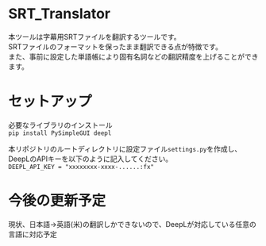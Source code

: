 # SRT_Translator
本ツールは字幕用SRTファイルを翻訳するツールです。  
SRTファイルのフォーマットを保ったまま翻訳できる点が特徴です。  
また、事前に設定した単語帳により固有名詞などの翻訳精度を上げることができます。  

# セットアップ
必要なライブラリのインストール  
`pip install PySimpleGUI deepl`  

本リポジトリのルートディレクトリに設定ファイル`settings.py`を作成し、DeepLのAPIキーを以下のように記入してください。  
`DEEPL_API_KEY = "xxxxxxxx-xxxx-......:fx"`

# 今後の更新予定
現状、日本語→英語(米)の翻訳しかできないので、DeepLが対応している任意の言語に対応予定
